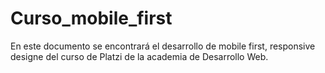 # Curso_mobile_first

En este documento se encontrará el desarrollo de mobile first, responsive designe del curso de Platzi de la academia de Desarrollo Web.
